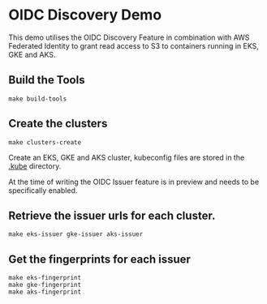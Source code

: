 # OIDC Discovery Demo

This demo utilises the OIDC Discovery Feature in combination with AWS Federated Identity to grant read access to
S3 to containers running in EKS, GKE and AKS.

## Build the Tools

```shell
make build-tools
```

## Create the clusters

```shell
make clusters-create
```

Create an EKS, GKE and AKS cluster, kubeconfig files are stored in the [.kube](../.kube) directory.

At the time of writing the OIDC Issuer feature is in preview and needs to be specifically enabled.

## Retrieve the issuer urls for each cluster.

```shell
make eks-issuer gke-issuer aks-issuer
```

## Get the fingerprints for each issuer

```shell
make eks-fingerprint
make gke-fingerprint
make aks-fingerprint
```
